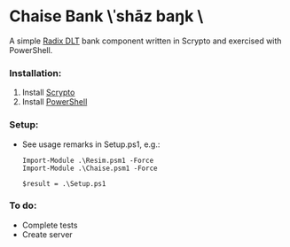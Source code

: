 # Chaise Bank \ˈshāz baŋk \
A simple [Radix DLT](https://github.com/radixdlt) bank component written in Scrypto and exercised with PowerShell.

### Installation:
1. Install [Scrypto](https://docs.radixdlt.com/main/scrypto/getting-started/install-scrypto.html)
2. Install [PowerShell](https://docs.microsoft.com/en-us/powershell/scripting/install/installing-powershell?view=powershell-7.2)


### Setup:
- See usage remarks in Setup.ps1, e.g.:
  ```
  Import-Module .\Resim.psm1 -Force
  Import-Module .\Chaise.psm1 -Force

  $result = .\Setup.ps1
  ```

### To do:
- Complete tests
- Create server
